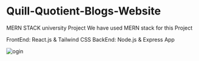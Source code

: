 # Quill-Quotient-Blogs-Website
MERN STACK university Project
We have used MERN stack for this Project 


FrontEnd: React.js & Tailwind CSS
BackEnd: Node.js & Express App


![ogin](https://github.com/AdiiCode7/Quill-Quotient-Blogs-Website/assets/143279633/f6b20dab-9443-410b-9179-c85e25b94a08)
